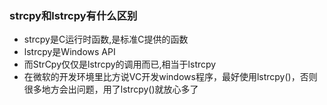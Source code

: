 ### strcpy和lstrcpy有什么区别

- strcpy是C运行时函数,是标准C提供的函数
- lstrcpy是Windows API
- 而StrCpy仅仅是lstrcpy的调用而已,相当于lstrcpy
- 在微软的开发环境里比方说VC开发windows程序，最好使用lstrcpy()，否则很多地方会出问题，用了lstrcpy()就放心多了 

